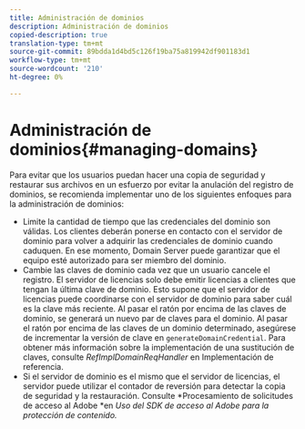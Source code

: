 ```yaml
---
title: Administración de dominios
description: Administración de dominios
copied-description: true
translation-type: tm+mt
source-git-commit: 89bdda1d4bd5c126f19ba75a819942df901183d1
workflow-type: tm+mt
source-wordcount: '210'
ht-degree: 0%

---
```



# Administración de dominios{#managing-domains}

Para evitar que los usuarios puedan hacer una copia de seguridad y restaurar sus archivos en un esfuerzo por evitar la anulación del registro de dominios, se recomienda implementar uno de los siguientes enfoques para la administración de dominios:

* Limite la cantidad de tiempo que las credenciales del dominio son válidas. Los clientes deberán ponerse en contacto con el servidor de dominio para volver a adquirir las credenciales de dominio cuando caduquen. En ese momento, Domain Server puede garantizar que el equipo esté autorizado para ser miembro del dominio.
* Cambie las claves de dominio cada vez que un usuario cancele el registro. El servidor de licencias solo debe emitir licencias a clientes que tengan la última clave de dominio. Esto supone que el servidor de licencias puede coordinarse con el servidor de dominio para saber cuál es la clave más reciente. Al pasar el ratón por encima de las claves de dominio, se generará un nuevo par de claves para el dominio. Al pasar el ratón por encima de las claves de un dominio determinado, asegúrese de incrementar la versión de clave en `generateDomainCredential`. Para obtener más información sobre la implementación de una sustitución de claves, consulte *RefImplDomainReqHandler* en Implementación de referencia.
* Si el servidor de dominio es el mismo que el servidor de licencias, el servidor puede utilizar el contador de reversión para detectar la copia de seguridad y la restauración. Consulte *Procesamiento de solicitudes de acceso al Adobe *en *Uso del SDK de acceso al Adobe para la protección de contenido.*

